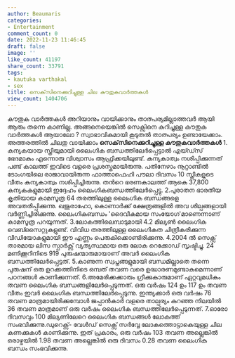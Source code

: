 ```yaml
---
author: Beaumaris
categories:
- Entertainment
comment_count: 0
date: 2022-11-23 11:46:45
draft: false
image: ''
like_count: 41197
share_count: 33791
tags:
- kautuka varthakal
- sex
title: സെക്‌സിനെക്കുറിച്ചുള്ള ചില കൗതുകവാര്‍ത്തകള്‍
view_count: 1404706
---
```


കൗതുക വാർത്തകൾ അറിയാനും വായിക്കാനും താത്പര്യമില്ലാത്തവർ ആയി ആരും തന്നെ കാണില്ല. അങ്ങനെയെങ്കിൽ സെക്സിനെ കുറിച്ചുള്ള കൗതുക വാർത്തകൾ ആയാലോ ? സ്വാഭാവികമായി കൂടുതൽ താത്പര്യം ഉണ്ടായേക്കാം. അത്തരത്തിൽ ചിലതു വായിക്കാം **സെക്‌സിനെക്കുറിച്ചുള്ള കൗതുകവാര്‍ത്തകള്‍** 1\. കന്യകയായ സ്ത്രീയുമായി ലൈംഗിക ബന്ധത്തിലേര്‍പ്പെട്ടാല്‍ എയ്ഡ്സ് ഭേദമാകും എന്നൊരു വിശ്വാസം ആഫ്രിക്കയിലുണ്ട്. കന്യകാത്വം നശിപ്പിക്കുന്നത് പണ്ട് കാലത്ത് ഇവിടെ വളരെ പ്രശസ്തമായിരുന്നു. പതിനേഴാം നൂറ്റാണ്ടില്‍ ടോംഗയിലെ രാജാവായിരുന്ന ഫാത്താഫെഹി പൗലാ ദിവസം 10 സ്ത്രീകളുടെ വീതം കന്യകാത്വം നശിപ്പിച്ചിരുന്നു. തന്‍റെ ഭരണകാലത്ത് ആകെ 37,800 കന്യകകളുമായി ഇദ്ദേഹം ലൈംഗികബന്ധത്തിലേര്‍പ്പെട്ടു. 2.പുരാതന ഭാരതീയ കൃതിയായ കാമസൂത്ര 64 തരത്തിലുള്ള ലൈംഗിക ബന്ധങ്ങളെ അവതരിപ്പിക്കുന്നു. ഖജുരാഹോ, കൊണാര്‍ക്ക് ക്ഷേത്രങ്ങളില്‍ അവ ശില്പങ്ങളായി വര്‍ണ്ണിച്ചിരിക്കുന്നു. ലൈംഗികബന്ധം 'ദൈവീകമായ സംയോഗ'മാണെന്നാണ് കാമസൂത്ര പറയുന്നത്. 3.ലോകത്തിലെമ്പാടുമായി 4.2 മില്യണ്‍ ലൈംഗിക വെബ്സൈറ്റുകളുണ്ട്. വിവിധ തരത്തിലുള്ള ലൈംഗികത ചിത്രീകരിക്കുന്ന വീഡിയോകളുമായി ഈ എണ്ണം പെരുകിക്കൊണ്ടിരിക്കുന്നു. 4.2004 ല്‍ സെക്സ് താരമായ ലിസ സ്പാര്‍ക്സ് വ്യത്യസ്ഥമായ ഒരു ലോക റെക്കോഡ് സൃഷ്ടിച്ചു. 24 മണിക്കൂറിനിടെ 919 പുരുഷന്മാരുമായാണ് അവര്‍ ലൈംഗിക ബന്ധത്തിലേര്‍പ്പെട്ടത്. 5.കാണുന്ന സ്വപ്നങ്ങളുമായി ബന്ധമില്ലാതെ തന്നെ പുരുഷന് ഒരു ഉറക്കത്തിനിടെ ഒമ്പത് തവണ വരെ ഉദ്ധാരണമുണ്ടാകുമെന്നാണ് പഠനങ്ങള്‍ കാണിക്കുന്നത്. 6.അമേരിക്കക്കാരും ഗ്രീക്കുകാരുമാണ് ഏറ്റവുമധികം തവണ ലൈംഗിക ബന്ധങ്ങളിലേര്‍പ്പെടുന്നത്. ഒരു വര്‍ഷം 124 ഉം 117 ഉം തവണ വീതം ഇവര്‍ ലൈംഗിക ബന്ധത്തിലേര്‍പ്പെടുന്നു. ഇന്ത്യക്കാര്‍ ഒരു വര്‍ഷം 76 തവണ മാത്രമായിരിക്കുമ്പോള്‍ ജപ്പാന്‍കാര്‍ വളരെ താല്പര്യം കുറഞ്ഞ നിലയില്‍ 36 തവണ മാത്രമാണ് ഒരു വര്‍ഷം ലൈംഗിക ബന്ധത്തിലേര്‍പ്പെടുന്നത്. 7.ഓരോ ദിവസവും 100 മില്യണിലേറെ ലൈംഗിക ബന്ധങ്ങള്‍ ലോകത്ത് സംഭവിക്കുന്നു.ഡുറെക്സ്- വേള്‍ഡ് സെക്സ് സര്‍വ്വേ ലോകത്തൊട്ടാകെയുള്ള ചില കണക്കുകള്‍ കാണിക്കുന്നു. ഇത് പ്രകാരം, ഒരു വര്‍ഷം 103 തവണ അല്ലെങ്കില്‍ ഒരാഴ്ചയില്‍ 1.98 തവണ അല്ലെങ്കില്‍ ഒരു ദിവസം 0.28 തവണ ലൈംഗിക ബന്ധം സംഭവിക്കുന്നു. &nbsp;
